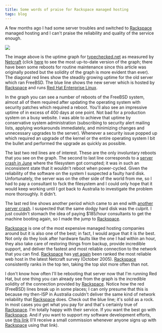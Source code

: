 ```yaml
---
title: Some words of praise for Rackspace managed hosting
tags: blog
---
```


A few months ago I had some server troubles and switched to [Rackspace](http://service.bfast.com/bfast/click?bfmid=30735717&siteid=41506187&bfpage=hosting_headaches) managed hosting and I can't praise the reliability and quality of the service enough.

![](/system/images/legacy/netcraft-wincent-2005.png)

The image above is the uptime graph for [typechecked.net](http://typechecked.net) as measured by [Netcraft](http://netcraft.com/) (click [here](http://uptime.netcraft.com/up/graph?site=typechecked.net) to see the most up-to-date version of the graph; there have been some reboots for routine maintenance since this article was originally posted but the solidity of the graph is more evident than ever). The diagonal red lines show the steadily growing uptime for the old server which ran FreeBSD. The blue line shows the new server which is hosted by [Rackspace](http://service.bfast.com/bfast/click?bfmid=30735717&siteid=41506187&bfpage=hosting_headaches) and runs [Red Hat Enterprise Linux](http://www.redhat.com/).

In the graph you can see a number of reboots of the FreeBSD system, almost all of them required after updating the operating system with security patches which required a reboot. You'll also see an impressive uptime of in excess of 400 days at one point. Not bad for a production system on a busy website. I was able to achieve that uptime by conservative system administration (subscribing to security alert mailing lists, applying workarounds immediately, and minimizing changes and unnecessary upgrades to the server). Whenever a security issue popped up which required an upgrade of the kernel or the entire operating system I bit the bullet and performed the upgrade as quickly as possible.

The last two red lines are of interest. These are the only involuntary reboots that you see on the graph. The second to last line corresponds to a [server crash in June](http://typechecked.net/a/news/archives/2005/06/synergy_and_syn.php) where the filesystem got corrupted; it was in such an inconsistent state that it wouldn't reboot when power-cycled. Given the reliability of the software on the system I suspected a faulty hard disk. Unfortunately, the server was on the other side of the world from me, so I had to pay a consultant to fsck the filesystem and I could only hope that it would keep working until I got back to Australia to investigate the problem more thoroughly. It didn't.

The last red line shows another period which came to an end with [another server crash](http://typechecked.net/a/news/archives/2005/08/new_server_brok.php). I suspected that the same dodgy hard disk was the culprit. I just couldn't stomach the idea of paying \$185/hour consultants to get the machine booting again, so I made the jump to [Rackspace](http://service.bfast.com/bfast/click?bfmid=30735717&siteid=41506187&bfpage=hosting_headaches).

[Rackspace](http://service.bfast.com/bfast/click?bfmid=30735717&siteid=41506187&bfpage=hosting_headaches) is one of the most expensive managed hosting companies around but it is also one of the best; in fact, I would argue that it is _the_ best. Not only do they look after hardware faults like the one I had within an hour, they also take care of restoring things from backup, provide incredible support, and deliver the fastest and most reliable connection to the network that you can find. [Rackspace](http://service.bfast.com/bfast/click?bfmid=30735717&siteid=41506187&bfpage=hosting_headaches) has [yet again](http://news.netcraft.com/archives/2005/11/07/datapipe_rackspace_and_interland_most_reliable_hosters_in_october_2005.html) been ranked the most reliable web host in the latest Netcraft survey (October 2005). [Rackspace](http://service.bfast.com/bfast/click?bfmid=30735717&siteid=41506187&bfpage=hosting_headaches) consistently ranks in the top ten, taking the top slot more often than not.

I don't know how often I'll be rebooting that server now that I'm running Red Hat, but one thing you can already see from the graph is the incredible solidity of the connection provided by [Rackspace](http://service.bfast.com/bfast/click?bfmid=30735717&siteid=41506187&bfpage=hosting_headaches). Notice how the red (FreeBSD) lines break up in some places; I can only presume that this is because my then-ISP in Australia couldn't deliver the same kind of network reliability that [Rackspace](http://service.bfast.com/bfast/click?bfmid=30735717&siteid=41506187&bfpage=hosting_headaches) does. Check out the blue line; it's solid as a rock. In most cases you get what you pay for and that's certainly true of [Rackspace](http://service.bfast.com/bfast/click?bfmid=30735717&siteid=41506187&bfpage=hosting_headaches). I'm totally happy with their service. If you want the best go with [Rackspace](http://service.bfast.com/bfast/click?bfmid=30735717&siteid=41506187&bfpage=hosting_headaches). And if you want to support my software development efforts, use [this link](http://service.bfast.com/bfast/click?bfmid=30735717&siteid=41506187&bfpage=hosting_headaches) (I'll receive a small commission whenever anyone signs up with [Rackspace](http://service.bfast.com/bfast/click?bfmid=30735717&siteid=41506187&bfpage=hosting_headaches) using that link).
